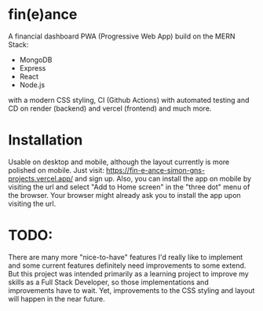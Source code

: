 # fin(e)ance
A financial dashboard PWA (Progressive Web App) build on the MERN Stack:
- MongoDB
- Express
- React
- Node.js
  
with a modern CSS styling, CI (Github Actions) with automated testing and CD on render (backend) and vercel (frontend) and much more.

# Installation
Usable on desktop and mobile, although the layout currently is more polished on mobile. Just visit: https://fin-e-ance-simon-gns-projects.vercel.app/ and sign up. Also, you can install the app on mobile by visiting the url and select "Add to Home screen" in the "three dot" menu of the browser. Your browser might already ask you to install the app upon visiting the url.

# TODO:
There are many more "nice-to-have" features I'd really like to implement and some current features definitely need improvements to some extend. But this project was intended primarily as a learning project to improve my skills as a Full Stack Developer, so those implementations and improvements have to wait. Yet, improvements to the CSS styling and layout will happen in the near future. 
